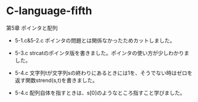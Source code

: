 # C-language-fifth
第5章 ポインタと配列

- 5-1.c&5-2.c ポインタの問題とは関係なかったためカットしました。

- 5-3.c strcatのポインタ版を書きました。ポインタの使い方が少しわかりました。

- 5-4.c 文字列tが文字列sの終わりにあるときには1を、そうでない時はゼロを返す関数strend(s,t)を書きました。
- 5-4.c 配列自体を指すときは、s[0]のようなところ指すこと学びました。
